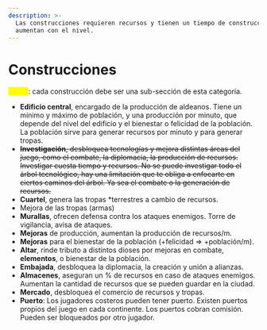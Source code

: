```yaml
---
description: >-
  Las construcciones requieren recursos y tienen un tiempo de construcción, que
  aumentan con el nivel.
---
```


# Construcciones

<mark style="color:yellow;">TODO</mark>: cada construcción debe ser una sub-sección de esta categoría.&#x20;

* **Edificio central**, encargado de la producción de aldeanos. Tiene un mínimo y máximo de población, y una producción por minuto, que depende del nivel del edificio y el bienestar o felicidad de la población. La población sirve para generar recursos por minuto y para generar tropas.
* ~~**Investigación**, desbloquea tecnologías y mejora distintas áreas del juego, como el combate, la diplomacia, la producción de recursos. Investigar cuesta tiempo y recursos. No se puede investigar todo el árbol tecnológico, hay una limitación que te obliga a enfocarte en ciertos caminos del árbol. Ya sea el combate o la generación de recursos.~~
* **Cuartel**, genera las tropas \*terrestres a cambio de recursos.
* Mejora de las tropas (armas)
* **Murallas**, ofrecen defensa contra los ataques enemigos. Torre de vigilancia, avisa de ataques.
* **Mejoras** de producción, aumentan la producción de recursos/m.
* **Mejoras** para el bienestar de la población (+felicidad => +población/m).
* **Altar**, rinde tributo a distintos dioses por mejoras en combate, **elementos**, o bienestar de la población.
* **Embajada**, desbloquea la diplomacia, la creación y unión a alianzas.
* **Almacenes**, aseguran un % de recursos en caso de ataques enemigos. Aumentan la cantidad de recursos que se pueden guardar en la ciudad.
* **Mercado**, desbloquea el comercio de recursos y tropas.
* **Puerto**: Los jugadores costeros pueden tener puerto. Existen puertos propios del juego en cada continente. Los puertos cobran comisión. Pueden ser bloqueados por otro jugador.























